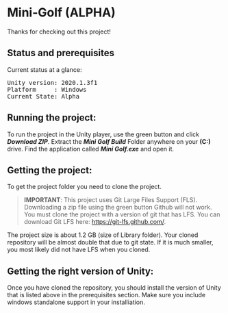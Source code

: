 
# Mini-Golf (ALPHA)

Thanks for checking out this project!

## Status and prerequisites

Current status at a glance:

<pre>Unity version: 2020.1.3f1
Platform     : Windows
Current State: Alpha
</pre>

## Running the project:

To run the project in the Unity player, use the green button and click ***Download ZIP***.
Extract the ***Mini Golf Build*** Folder anywhere on your **(C:)** drive.
Find the application called ***Mini Golf.exe*** and open it.

## Getting the project:

To get the project folder you need to clone the project.

> **IMPORTANT**: This project uses Git Large Files Support (FLS).
Downloading a zip file using the green button Github will not work. You must clone the project with a version of git that has LFS. You can download Git LFS here: https://git-lfs.github.com/.

The project size is about 1.2 GB (size of Library folder). Your cloned repository will be almost double that due to git state. If it is much smaller, you most likely did not have LFS when you cloned.

## Getting the right version of Unity:

Once you have cloned the repository, you should install the version of Unity that is listed above in the prerequisites section. Make sure you include windows standalone support in your installiation.
